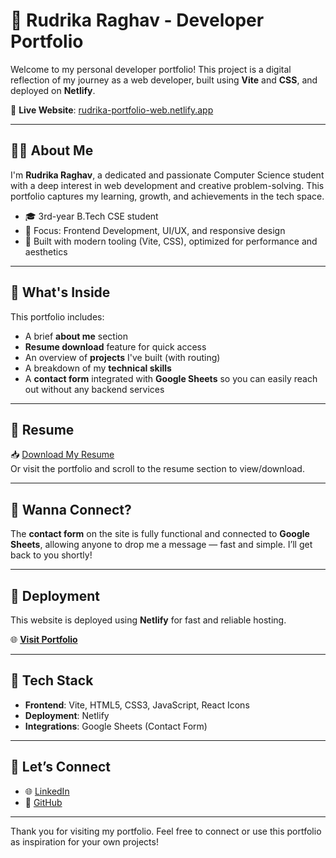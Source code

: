 # 🌟 Rudrika Raghav - Developer Portfolio

Welcome to my personal developer portfolio! This project is a digital reflection of my journey as a web developer, built using **Vite** and **CSS**, and deployed on **Netlify**.

🔗 **Live Website**: [rudrika-portfolio-web.netlify.app](https://rudrika-portfolio-web.netlify.app/)

---

## 👩‍💻 About Me

I'm **Rudrika Raghav**, a dedicated and passionate Computer Science student with a deep interest in web development and creative problem-solving. This portfolio captures my learning, growth, and achievements in the tech space.

- 🎓 3rd-year B.Tech CSE student  
- 🧩 Focus: Frontend Development, UI/UX, and responsive design  
- 🎯 Built with modern tooling (Vite, CSS), optimized for performance and aesthetics

---

## 📁 What's Inside

This portfolio includes:

- A brief **about me** section
- **Resume download** feature for quick access
- An overview of **projects** I've built (with routing)
- A breakdown of my **technical skills**
- A **contact form** integrated with **Google Sheets** so you can easily reach out without any backend services

---

## 📄 Resume

📥 [Download My Resume](public/images/Rudrika_Raghav_CSE_GLAU_Resume.pdf)  
Or visit the portfolio and scroll to the resume section to view/download.

---

## 📨 Wanna Connect?

The **contact form** on the site is fully functional and connected to **Google Sheets**, allowing anyone to drop me a message — fast and simple. I’ll get back to you shortly!

---

## 🚀 Deployment

This website is deployed using **Netlify** for fast and reliable hosting.

🌐 [**Visit Portfolio**](https://rudrika-portfolio-web.netlify.app/)

---

## 📌 Tech Stack

- **Frontend**: Vite, HTML5, CSS3, JavaScript, React Icons
- **Deployment**: Netlify
- **Integrations**: Google Sheets (Contact Form)

---

## 🤝 Let’s Connect

- 🌐 [LinkedIn](https://www.linkedin.com/in/rudrika-raghav/)
- 🐙 [GitHub](https://github.com/rudrikaraghav)

---

Thank you for visiting my portfolio. Feel free to connect or use this portfolio as inspiration for your own projects!
